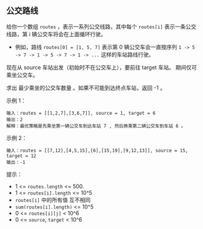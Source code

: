 ## 公交路线

给你一个数组 `routes` ，表示一系列公交线路，其中每个 `routes[i]` 表示一条公交线路，第 i 辆公交车将会在上面循环行驶。

* 例如，路线 `routes[0] = [1, 5, 7]` 表示第 0 辆公交车会一直按序列 `1 -> 5 -> 7 -> 1 -> 5 -> 7 -> 1 -> ...` 这样的车站路线行驶。

现在从 source 车站出发（初始时不在公交车上），要前往 target 车站。 期间仅可乘坐公交车。

求出 最少乘坐的公交车数量 。如果不可能到达终点车站，返回 -1 。


示例 1：


```
输入：routes = [[1,2,7],[3,6,7]], source = 1, target = 6
输出：2
解释：最优策略是先乘坐第一辆公交车到达车站 7 , 然后换乘第二辆公交车到车站 6 。
```

示例 2：

```
输入：routes = [[7,12],[4,5,15],[6],[15,19],[9,12,13]], source = 15, target = 12
输出：-1
```

提示：

* 1 <= `routes.length` <= 500.
* 1 <= `routes[i].length` <= 10^5
* `routes[i]` 中的所有值 互不相同
* `sum(routes[i].length)` <= 10^5
* 0 <= `routes[i][j]` < 10^6
* 0 <= `source`, `target` < 10^6